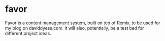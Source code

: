 # favor
Favor is a content management system, built on top of Remix, to be used for my blog on daviddyess.com. It will also, potentially, be a test bed for different project ideas.
